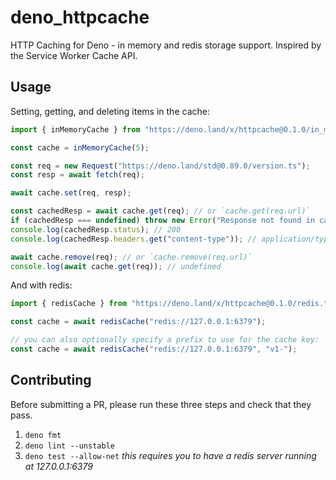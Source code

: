 # deno_httpcache

HTTP Caching for Deno - in memory and redis storage support. Inspired by the
Service Worker Cache API.

## Usage

Setting, getting, and deleting items in the cache:

```ts
import { inMemoryCache } from "https://deno.land/x/httpcache@0.1.0/in_memory.ts";

const cache = inMemoryCache(5);

const req = new Request("https://deno.land/std@0.89.0/version.ts");
const resp = await fetch(req);

await cache.set(req, resp);

const cachedResp = await cache.get(req); // or `cache.get(req.url)`
if (cachedResp === undefined) throw new Error("Response not found in cache");
console.log(cachedResp.status); // 200
console.log(cachedResp.headers.get("content-type")); // application/typescript; charset=utf-8

await cache.remove(req); // or `cache.remove(req.url)`
console.log(await cache.get(req)); // undefined
```

And with redis:

```ts
import { redisCache } from "https://deno.land/x/httpcache@0.1.0/redis.ts";

const cache = await redisCache("redis://127.0.0.1:6379");

// you can also optionally specify a prefix to use for the cache key:
const cache = await redisCache("redis://127.0.0.1:6379", "v1-");
```

## Contributing

Before submitting a PR, please run these three steps and check that they pass.

1. `deno fmt`
2. `deno lint --unstable`
3. `deno test --allow-net` _this requires you to have a redis server running at
   127.0.0.1:6379_

